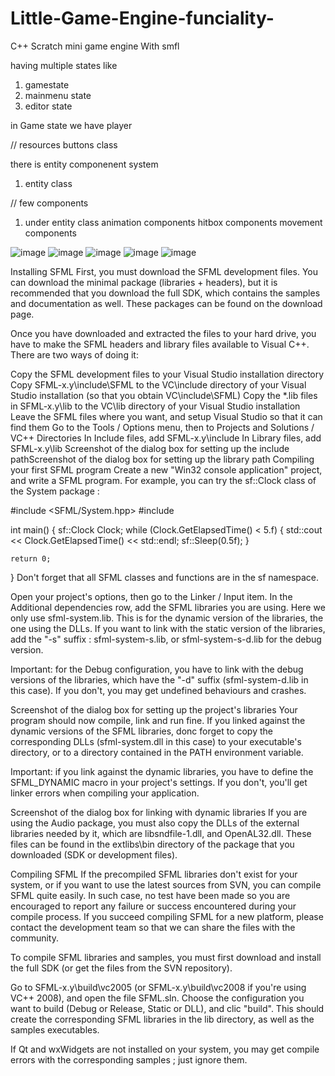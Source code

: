 # Little-Game-Engine-funciality-

C++ Scratch mini game engine With smfl 

having multiple states 
like
1. gamestate
2. mainmenu state
3. editor state


in Game state we have player


// resources 
buttons class

there is entity componenent system
1. entity class

// few components

1. under entity class
animation components
hitbox components
movement components



![image](https://user-images.githubusercontent.com/86443601/128161809-8ba96d83-8e22-4c0b-8ac9-a8e9cade7a0e.png)
![image](https://user-images.githubusercontent.com/86443601/128161863-6a10cfae-e741-43b2-9fb2-0a59f3550735.png)
![image](https://user-images.githubusercontent.com/86443601/128161911-896ad386-f3d0-4f86-b1ee-5509f8d4494e.png)
![image](https://user-images.githubusercontent.com/86443601/128161979-ee8f3b52-e2fe-4754-9ffb-5878d80628ed.png)
![image](https://user-images.githubusercontent.com/86443601/128162073-058e0b26-2d1f-4a86-9585-3fd4165decfe.png)





Installing SFML
First, you must download the SFML development files. You can download the minimal package (libraries + headers), but it is recommended that you download the full SDK, which contains the samples and documentation as well.
These packages can be found on the download page.

Once you have downloaded and extracted the files to your hard drive, you have to make the SFML headers and library files available to Visual C++. There are two ways of doing it:

Copy the SFML development files to your Visual Studio installation directory
Copy SFML-x.y\include\SFML to the VC\include directory of your Visual Studio installation (so that you obtain VC\include\SFML)
Copy the *.lib files in SFML-x.y\lib to the VC\lib directory of your Visual Studio installation
Leave the SFML files where you want, and setup Visual Studio so that it can find them
Go to the Tools / Options menu, then to Projects and Solutions / VC++ Directories
In Include files, add SFML-x.y\include
In Library files, add SFML-x.y\lib
Screenshot of the dialog box for setting up the include pathScreenshot of the dialog box for setting up the library path
Compiling your first SFML program
Create a new "Win32 console application" project, and write a SFML program. For example, you can try the sf::Clock class of the System package :

#include <SFML/System.hpp>
#include <iostream>

int main()
{
    sf::Clock Clock;
    while (Clock.GetElapsedTime() < 5.f)
    {
        std::cout << Clock.GetElapsedTime() << std::endl;
        sf::Sleep(0.5f);
    }

    return 0;
}
Don't forget that all SFML classes and functions are in the sf namespace.

Open your project's options, then go to the Linker / Input item. In the Additional dependencies row, add the SFML libraries you are using. Here we only use sfml-system.lib.
This is for the dynamic version of the libraries, the one using the DLLs. If you want to link with the static version of the libraries, add the "-s" suffix : sfml-system-s.lib, or sfml-system-s-d.lib for the debug version.

Important: for the Debug configuration, you have to link with the debug versions of the libraries, which have the "-d" suffix (sfml-system-d.lib in this case). If you don't, you may get undefined behaviours and crashes.

Screenshot of the dialog box for setting up the project's libraries
Your program should now compile, link and run fine. If you linked against the dynamic versions of the SFML libraries, donc forget to copy the corresponding DLLs (sfml-system.dll in this case) to your executable's directory, or to a directory contained in the PATH environment variable.

Important: if you link against the dynamic libraries, you have to define the SFML_DYNAMIC macro in your project's settings. If you don't, you'll get linker errors when compiling your application.

Screenshot of the dialog box for linking with dynamic libraries
If you are using the Audio package, you must also copy the DLLs of the external libraries needed by it, which are libsndfile-1.dll, and OpenAL32.dll.
These files can be found in the extlibs\bin directory of the package that you downloaded (SDK or development files).

Compiling SFML
If the precompiled SFML libraries don't exist for your system, or if you want to use the latest sources from SVN, you can compile SFML quite easily. In such case, no test have been made so you are encouraged to report any failure or success encountered during your compile process. If you succeed compiling SFML for a new platform, please contact the development team so that we can share the files with the community.

To compile SFML libraries and samples, you must first download and install the full SDK (or get the files from the SVN repository).

Go to SFML-x.y\build\vc2005 (or SFML-x.y\build\vc2008 if you're using VC++ 2008), and open the file SFML.sln. Choose the configuration you want to build (Debug or Release, Static or DLL), and clic "build". This should create the corresponding SFML libraries in the lib directory, as well as the samples executables.

If Qt and wxWidgets are not installed on your system, you may get compile errors with the corresponding samples ; just ignore them.

